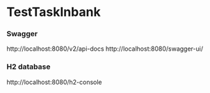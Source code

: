 # TestTaskInbank


### Swagger 
http://localhost:8080/v2/api-docs
http://localhost:8080/swagger-ui/

### H2 database
http://localhost:8080/h2-console